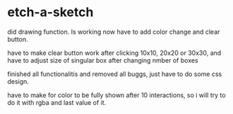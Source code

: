 # etch-a-sketch

did drawing function. Is working now have to add color change and clear button.

have to make clear button work after clicking 10x10, 20x20 or 30x30, and have to adjust size of singular box after changing nmber of boxes

finished all functionalitis and removed all buggs, just have to do some css design.

have to make for color to be fully shown after 10 interactions, so i will try to do it with rgba and last value of it.